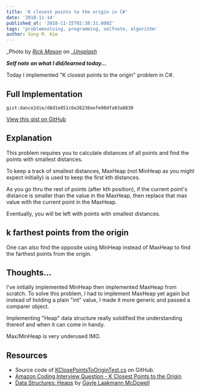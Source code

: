 ```yaml
---
title: 'K closest points to the origin in C#'
date: '2018-11-14'
published_at: '2018-11-15T02:38:31.000Z'
tags: 'problemsolving, programming, selfnote, algorithm'
author: Sung M. Kim
---
```


_Photo by _[_Rick Mason_](https://unsplash.com/photos/2FaCKyEEtis?utm_source=unsplash&utm_medium=referral&utm_content=creditCopyText)_ on _[_Unsplash_](https://unsplash.com/search/photos/heap?utm_source=unsplash&utm_medium=referral&utm_content=creditCopyText)

**_Self note on what I did/learned today..._**

Today I implemented "K closest points to the origin" problem in C#.

## Full Implementation

``gist:dance2die/d8d1e851c6e26236eefe90dfa93a8830``

<a href="https://gist.github.com/dance2die/d8d1e851c6e26236eefe90dfa93a8830">View this gist on GitHub</a>

## Explanation

This problem requires you to calculate distances of all points and find the points with smallest distances.

To keep a track of smallest distances, MaxHeap (not MinHeap as you might expect initially) is used to keep the first kth distances.

As you go thru the rest of points (after kth position), if the current point's distance is smaller than the value in the MaxHeap, then replace that max value with the current point in the MaxHeap.

Eventually, you will be left with points with smallest distances.

## k farthest points from the origin

One can also find the opposite using MinHeap instead of MaxHeap to find the farthest points from the origin.

## Thoughts...

I've initially implemented MinHeap then implemented MaxHeap from scratch. To solve this problem, I had to implement MaxHeap yet again but instead of holding a plain "int" value, I made it more generic and passed a comparer object.

Implementing "Heap" data structure really solidified the understanding thereof and when it can come in handy.

Max/MinHeap is very underused IMO.

## Resources

- Source code of [KClosePointsToOriginTest.cs](https://gist.github.com/dance2die/d8d1e851c6e26236eefe90dfa93a8830) on GitHub.
- [Amazon Coding Interview Question - K Closest Points to the Origin](https://www.youtube.com/watch?v=eaYX0Ee0Kcg)
- [Data Structures: Heaps](https://www.youtube.com/watch?v=t0Cq6tVNRBA) by [Gayle Laakmann McDowell](http://www.gayle.com/)


